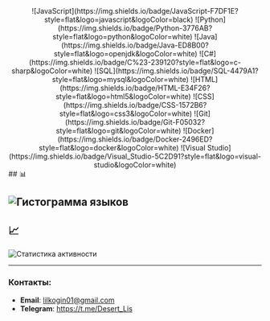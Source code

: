 <div align="center">
  <img src="https://komarev.com/ghpvc/?username=valery19&style=flat-square&color=blue" alt=""/>
</div>


<div align="center">
  ![JavaScript](https://img.shields.io/badge/JavaScript-F7DF1E?style=flat&logo=javascript&logoColor=black)
  ![Python](https://img.shields.io/badge/Python-3776AB?style=flat&logo=python&logoColor=white)
  ![Java](https://img.shields.io/badge/Java-ED8B00?style=flat&logo=openjdk&logoColor=white)
  ![C#](https://img.shields.io/badge/C%23-239120?style=flat&logo=c-sharp&logoColor=white)
  ![SQL](https://img.shields.io/badge/SQL-4479A1?style=flat&logo=mysql&logoColor=white)
  ![HTML](https://img.shields.io/badge/HTML-E34F26?style=flat&logo=html5&logoColor=white)
  ![CSS](https://img.shields.io/badge/CSS-1572B6?style=flat&logo=css3&logoColor=white)
  ![Git](https://img.shields.io/badge/Git-F05032?style=flat&logo=git&logoColor=white)
  ![Docker](https://img.shields.io/badge/Docker-2496ED?style=flat&logo=docker&logoColor=white)
  ![Visual Studio](https://img.shields.io/badge/Visual_Studio-5C2D91?style=flat&logo=visual-studio&logoColor=white)
</div>
## 📊 

![Гистограмма языков](https://github-readme-stats.vercel.app/api/top-langs/?username=valery19&layout=compact&theme=radical&hide_border=true)
---


## 📈 

![Статистика активности](https://github-readme-stats.vercel.app/api?username=valery19&show_icons=true&theme=radical&hide_border=true&include_all_commits=true)

---

### Контакты:
- **Email**: lilkogin01@gmail.com
- **Telegram**: https://t.me/Desert_Lis
